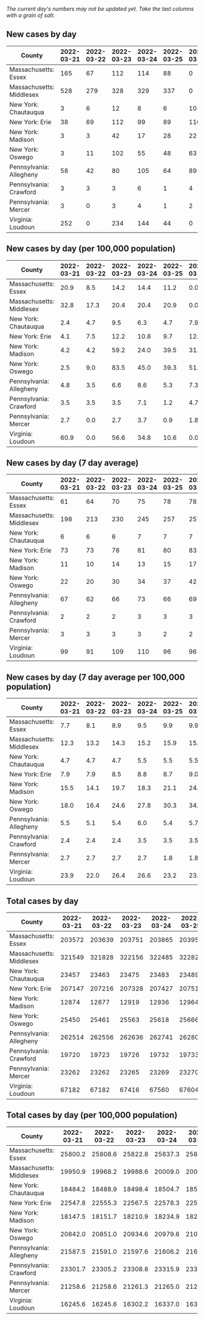 _The current day's numbers may not be updated yet. Take the last columns with a grain of salt._
## New cases by day

| County | 2022-03-21 | 2022-03-22 | 2022-03-23 | 2022-03-24 | 2022-03-25 | 2022-03-26 | 2022-03-27 |
| --- | --- | --- | --- | --- | --- | --- | --- |
| Massachusetts: Essex | 165 | 67 | 112 | 114 | 88 | 0 |  |
| Massachusetts: Middlesex | 528 | 279 | 328 | 329 | 337 | 0 |  |
| New York: Chautauqua | 3 | 6 | 12 | 8 | 6 | 10 |  |
| New York: Erie | 38 | 69 | 112 | 99 | 89 | 110 |  |
| New York: Madison | 3 | 3 | 42 | 17 | 28 | 22 |  |
| New York: Oswego | 3 | 11 | 102 | 55 | 48 | 63 |  |
| Pennsylvania: Allegheny | 58 | 42 | 80 | 105 | 64 | 89 |  |
| Pennsylvania: Crawford | 3 | 3 | 3 | 6 | 1 | 4 |  |
| Pennsylvania: Mercer | 3 | 0 | 3 | 4 | 1 | 2 |  |
| Virginia: Loudoun | 252 | 0 | 234 | 144 | 44 | 0 |  |

## New cases by day (per 100,000 population)

| County | 2022-03-21 | 2022-03-22 | 2022-03-23 | 2022-03-24 | 2022-03-25 | 2022-03-26 | 2022-03-27 |
| --- | --- | --- | --- | --- | --- | --- | --- |
| Massachusetts: Essex | 20.9 | 8.5 | 14.2 | 14.4 | 11.2 | 0.0 |  |
| Massachusetts: Middlesex | 32.8 | 17.3 | 20.4 | 20.4 | 20.9 | 0.0 |  |
| New York: Chautauqua | 2.4 | 4.7 | 9.5 | 6.3 | 4.7 | 7.9 |  |
| New York: Erie | 4.1 | 7.5 | 12.2 | 10.8 | 9.7 | 12.0 |  |
| New York: Madison | 4.2 | 4.2 | 59.2 | 24.0 | 39.5 | 31.0 |  |
| New York: Oswego | 2.5 | 9.0 | 83.5 | 45.0 | 39.3 | 51.6 |  |
| Pennsylvania: Allegheny | 4.8 | 3.5 | 6.6 | 8.6 | 5.3 | 7.3 |  |
| Pennsylvania: Crawford | 3.5 | 3.5 | 3.5 | 7.1 | 1.2 | 4.7 |  |
| Pennsylvania: Mercer | 2.7 | 0.0 | 2.7 | 3.7 | 0.9 | 1.8 |  |
| Virginia: Loudoun | 60.9 | 0.0 | 56.6 | 34.8 | 10.6 | 0.0 |  |

## New cases by day (7 day average)

| County | 2022-03-21 | 2022-03-22 | 2022-03-23 | 2022-03-24 | 2022-03-25 | 2022-03-26 | 2022-03-27 |
| --- | --- | --- | --- | --- | --- | --- | --- |
| Massachusetts: Essex | 61 | 64 | 70 | 75 | 78 | 78 |  |
| Massachusetts: Middlesex | 198 | 213 | 230 | 245 | 257 | 257 |  |
| New York: Chautauqua | 6 | 6 | 6 | 7 | 7 | 7 |  |
| New York: Erie | 73 | 73 | 78 | 81 | 80 | 83 |  |
| New York: Madison | 11 | 10 | 14 | 13 | 15 | 17 |  |
| New York: Oswego | 22 | 20 | 30 | 34 | 37 | 42 |  |
| Pennsylvania: Allegheny | 67 | 62 | 66 | 73 | 66 | 69 |  |
| Pennsylvania: Crawford | 2 | 2 | 2 | 3 | 3 | 3 |  |
| Pennsylvania: Mercer | 3 | 3 | 3 | 3 | 2 | 2 |  |
| Virginia: Loudoun | 99 | 91 | 109 | 110 | 96 | 96 |  |

## New cases by day (7 day average per 100,000 population)

| County | 2022-03-21 | 2022-03-22 | 2022-03-23 | 2022-03-24 | 2022-03-25 | 2022-03-26 | 2022-03-27 |
| --- | --- | --- | --- | --- | --- | --- | --- |
| Massachusetts: Essex | 7.7 | 8.1 | 8.9 | 9.5 | 9.9 | 9.9 |  |
| Massachusetts: Middlesex | 12.3 | 13.2 | 14.3 | 15.2 | 15.9 | 15.9 |  |
| New York: Chautauqua | 4.7 | 4.7 | 4.7 | 5.5 | 5.5 | 5.5 |  |
| New York: Erie | 7.9 | 7.9 | 8.5 | 8.8 | 8.7 | 9.0 |  |
| New York: Madison | 15.5 | 14.1 | 19.7 | 18.3 | 21.1 | 24.0 |  |
| New York: Oswego | 18.0 | 16.4 | 24.6 | 27.8 | 30.3 | 34.4 |  |
| Pennsylvania: Allegheny | 5.5 | 5.1 | 5.4 | 6.0 | 5.4 | 5.7 |  |
| Pennsylvania: Crawford | 2.4 | 2.4 | 2.4 | 3.5 | 3.5 | 3.5 |  |
| Pennsylvania: Mercer | 2.7 | 2.7 | 2.7 | 2.7 | 1.8 | 1.8 |  |
| Virginia: Loudoun | 23.9 | 22.0 | 26.4 | 26.6 | 23.2 | 23.2 |  |

## Total cases by day

| County | 2022-03-21 | 2022-03-22 | 2022-03-23 | 2022-03-24 | 2022-03-25 | 2022-03-26 | 2022-03-27 |
| --- | --- | --- | --- | --- | --- | --- | --- |
| Massachusetts: Essex | 203572 | 203639 | 203751 | 203865 | 203953 | 203953 |  |
| Massachusetts: Middlesex | 321549 | 321828 | 322156 | 322485 | 322822 | 322822 |  |
| New York: Chautauqua | 23457 | 23463 | 23475 | 23483 | 23489 | 23499 |  |
| New York: Erie | 207147 | 207216 | 207328 | 207427 | 207516 | 207626 |  |
| New York: Madison | 12874 | 12877 | 12919 | 12936 | 12964 | 12986 |  |
| New York: Oswego | 25450 | 25461 | 25563 | 25618 | 25666 | 25729 |  |
| Pennsylvania: Allegheny | 262514 | 262556 | 262636 | 262741 | 262805 | 262894 |  |
| Pennsylvania: Crawford | 19720 | 19723 | 19726 | 19732 | 19733 | 19737 |  |
| Pennsylvania: Mercer | 23262 | 23262 | 23265 | 23269 | 23270 | 23272 |  |
| Virginia: Loudoun | 67182 | 67182 | 67416 | 67560 | 67604 | 67604 |  |

## Total cases by day (per 100,000 population)

| County | 2022-03-21 | 2022-03-22 | 2022-03-23 | 2022-03-24 | 2022-03-25 | 2022-03-26 | 2022-03-27 |
| --- | --- | --- | --- | --- | --- | --- | --- |
| Massachusetts: Essex | 25800.2 | 25808.6 | 25822.8 | 25837.3 | 25848.4 | 25848.4 |  |
| Massachusetts: Middlesex | 19950.9 | 19968.2 | 19988.6 | 20009.0 | 20029.9 | 20029.9 |  |
| New York: Chautauqua | 18484.2 | 18488.9 | 18498.4 | 18504.7 | 18509.4 | 18517.3 |  |
| New York: Erie | 22547.8 | 22555.3 | 22567.5 | 22578.3 | 22588.0 | 22599.9 |  |
| New York: Madison | 18147.5 | 18151.7 | 18210.9 | 18234.9 | 18274.3 | 18305.4 |  |
| New York: Oswego | 20842.0 | 20851.0 | 20934.6 | 20979.6 | 21018.9 | 21070.5 |  |
| Pennsylvania: Allegheny | 21587.5 | 21591.0 | 21597.6 | 21606.2 | 21611.5 | 21618.8 |  |
| Pennsylvania: Crawford | 23301.7 | 23305.2 | 23308.8 | 23315.9 | 23317.1 | 23321.8 |  |
| Pennsylvania: Mercer | 21258.6 | 21258.6 | 21261.3 | 21265.0 | 21265.9 | 21267.7 |  |
| Virginia: Loudoun | 16245.6 | 16245.6 | 16302.2 | 16337.0 | 16347.7 | 16347.7 |  |
